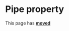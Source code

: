 # Pipe property

This page has [**moved**](https://lib-docs.delphidabbler.com/IOUtils/1/API/TPJPipeFilter-Pipe)